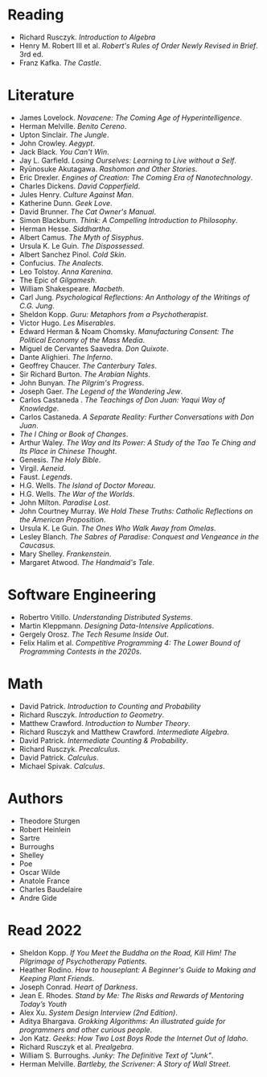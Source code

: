 # Reading
- Richard Rusczyk. *Introduction to Algebra*
- Henry M. Robert III et al. *Robert's Rules of Order Newly Revised in Brief*. 3rd ed.
- Franz Kafka. *The Castle*.

# Literature
- James Lovelock. *Novacene: The Coming Age of Hyperintelligence*.
- Herman Melville. *Benito Cereno*.
- Upton Sinclair. *The Jungle*.
- John Crowley. *Aegypt*.
- Jack Black. *You Can't Win*.
- Jay L. Garfield. *Losing Ourselves: Learning to Live without a Self*.
- Ryūnosuke Akutagawa. *Rashomon and Other Stories*.
- Eric Drexler. *Engines of Creation: The Coming Era of Nanotechnology*.
- Charles Dickens. *David Copperfield*.
- Jules Henry. *Culture Against Man*.
- Katherine Dunn. *Geek Love*.
- David Brunner. *The Cat Owner's Manual*.
- Simon Blackburn. *Think: A Compelling Introduction to Philosophy*.
- Herman Hesse. *Siddhartha*.
- Albert Camus. *The Myth of Sisyphus*.
- Ursula K. Le Guin. *The Dispossessed*.
- Albert Sanchez Pinol. *Cold Skin*.
- Confucius. *The Analects*.
- Leo Tolstoy. *Anna Karenina*.
- The Epic of *Gilgamesh*.
- William Shakespeare. *Macbeth*.
- Carl Jung. *Psychological Reflections: An Anthology of the Writings of C.G. Jung*.
- Sheldon Kopp. *Guru: Metaphors from a Psychotherapist*.
- Victor Hugo. *Les Miserables*.
- Edward Herman & Noam Chomsky. *Manufacturing Consent: The Political Economy of the Mass Media*.
- Miguel de Cervantes Saavedra. *Don Quixote*.
- Dante Alighieri. *The Inferno*.
- Geoffrey Chaucer. *The Canterbury Tales*.
- Sir Richard Burton. *The Arabian Nights*.
- John Bunyan. *The Pilgrim's Progress*.
- Joseph Gaer. *The Legend of the Wandering Jew*.
- Carlos Castaneda . *The Teachings of Don Juan: Yaqui Way of Knowledge*.
- Carlos Castaneda. *A Separate Reality: Further Conversations with Don Juan*.
- *The I Ching or Book of Changes*.
- Arthur Waley. *The Way and Its Power: A Study of the Tao Te Ching and Its Place in Chinese Thought*.
- Genesis. *The Holy Bible*.
- Virgil. *Aeneid*.
- Faust. *Legends*.
- H.G. Wells. *The Island of Doctor Moreau*.
- H.G. Wells. *The War of the Worlds*.
- John Milton. *Paradise Lost*.
- John Courtney Murray. *We Hold These Truths: Catholic Reflections on the American Proposition*.
- Ursula K. Le Guin. *The Ones Who Walk Away from Omelas*.
- Lesley Blanch. *The Sabres of Paradise: Conquest and Vengeance in the Caucasus.*
- Mary Shelley. *Frankenstein*.
- Margaret Atwood. *The Handmaid's Tale*.

# Software Engineering
- Robertro Vitillo. *Understanding Distributed Systems*.
- Martin Kleppmann. *Designing Data-Intensive Applications*.
- Gergely Orosz. *The Tech Resume Inside Out*.
- Felix Halim et al. *Competitive Programming 4: The Lower Bound of Programming Contests in the 2020s*.

# Math
- David Patrick. *Introduction to Counting and Probability*
- Richard Rusczyk. *Introduction to Geometry*.
- Matthew Crawford. *Introduction to Number Theory*.
- Richard Rusczyk and Matthew Crawford. *Intermediate Algebra*.
- David Patrick. *Intermediate Counting & Probability*.
- Richard Rusczyk. *Precalculus*.
- David Patrick. *Calculus*.
- Michael Spivak. *Calculus*.

# Authors
- Theodore Sturgen
- Robert Heinlein
- Sartre
- Burroughs
- Shelley
- Poe
- Oscar Wilde
- Anatole France
- Charles Baudelaire
- Andre Gide

# Read 2022
- Sheldon Kopp. *If You Meet the Buddha on the Road, Kill Him! The Pilgrimage of Psychotherapy Patients*.
- Heather Rodino. *How to houseplant: A Beginner's Guide to Making and Keeping Plant Friends*.
- Joseph Conrad. *Heart of Darkness*.
- Jean E. Rhodes. *Stand by Me: The Risks and Rewards of Mentoring Today’s Youth*
- Alex Xu. *System Design Interview (2nd Edition)*.
- Aditya Bhargava. *Grokking Algorithms: An illustrated guide for programmers and other curious people*.
- Jon Katz. *Geeks: How Two Lost Boys Rode the Internet Out of Idaho*.
- Richard Rusczyk et al. *Prealgebra*.
- William S. Burroughs. *Junky: The Definitive Text of "Junk"*.
- Herman Melville. *Bartleby, the Scrivener: A Story of Wall Street*.
